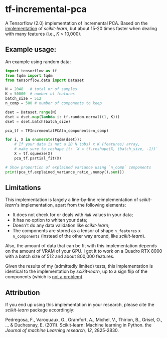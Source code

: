# tf-incremental-pca
A Tensorflow (2.0) implementation of incremental PCA. Based on the [implementation](https://scikit-learn.org/stable/modules/generated/sklearn.decomposition.IncrementalPCA.html) of *scikit-learn*, but about 15-20 times faster when dealing with many features (i.e., *K* > 10,000). 

## Example usage:
An example using random data:

```python
import tensorflow as tf
from tqdm import tqdm
from tensorflow.data import Dataset

N = 2048   # total nr of samples
K = 50000  # number of features
batch_size = 512
n_comp = 500 # number of components to keep

dset = Dataset.range(N)
dset = dset.map(lambda i: tf.random.normal((1, K)))
dset = dset.batch(batch_size)

pca_tf = TFIncrementalPCA(n_components=n_comp)

for i, X in enumerate(tqdm(dset)):
    # If your data is not a 2D N (obs) x K (features) array,
    # make sure to reshape it: `X = tf.reshape(X, (batch_size, -1))`
    X = tf.squeeze(X)
    pca_tf.partial_fit(X)    

# Show proportion of explained variance using `n_comp` components 
print(pca_tf.explained_variance_ratio_.numpy().sum())
```

## Limitations
This implementation is largely a line-by-line reimplementation of *scikit-learn*'s implementation, apart from the following elements:

* It does not check for or deals with `NaN` values in your data;
* It has no option to whiten your data;
* Doesn't do any data validation like *scikit-learn*;
* The components are stored as a tensor of shape `n_features` x `n_components` (instead of the other way around, like *scikit-learn*).

Also, the amount of data that can be fit with this implementation depends on the amount of VRAM of your GPU. I got it to work on a Quadro RTX 8000 with a batch size of 512 and about 800,000 features.

Given the results of my (admittedly limited) tests, this implementation is identical to the implementation by *scikit-learn*, up to a sign flip of the components (which is [not a problem](https://stackoverflow.com/questions/21115669/scikit-learn-pca-matrix-transformation-produces-pc-estimates-with-flipped-signs)).

## Attribution
If you end up using this implementation in your research, please cite the *scikit-learn* package accordingly:

Pedregosa, F., Varoquaux, G., Gramfort, A., Michel, V., Thirion, B., Grisel, O., ... & Duchesnay, E. (2011). Scikit-learn: Machine learning in Python. the *Journal of machine Learning research, 12*, 2825-2830.
